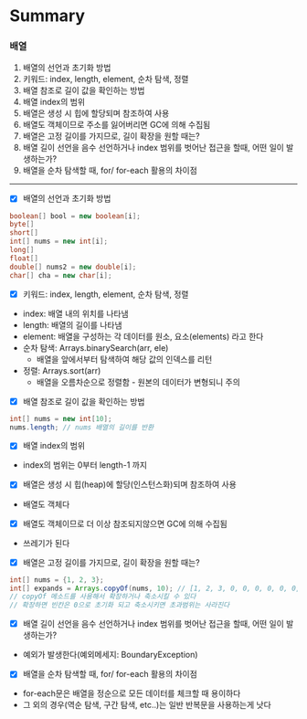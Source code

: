 # Summary
### 배열
1. 배열의 선언과 초기화 방법
2. 키워드: index, length, element, 순차 탐색, 정렬
3. 배열 참조로 길이 값을 확인하는 방법
4. 배열 index의 범위
5. 배열은 생성 시 힙에 할당되며 참조하여 사용
6. 배열도 객체이므로 주소를 잃어버리면 GC에 의해 수집됨
7. 배열은 고정 길이를 가지므로, 길이 확장을 원할 때는?
8. 배열 길이 선언을 음수 선언하거나 index 범위를 벗어난 접근을 할때, 어떤 일이 발생하는가?
9. 배열을 순차 탐색할 때, for/ for-each 활용의 차이점
------

- [x] 배열의 선언과 초기화 방법
```java
boolean[] bool = new boolean[i];
byte[]
short[]
int[] nums = new int[i];
long[]
float[]
double[] nums2 = new double[i];
char[] cha = new char[i];
```

- [x] 키워드: index, length, element, 순차 탐색, 정렬
- index: 배열 내의 위치를 나타냄
- length: 배열의 길이를 나타냄
- element: 배열을 구성하는 각 데이터를 원소, 요소(elements) 라고 한다
- 순차 탐색: Arrays.binarySearch(arr, ele)
	- 배열을 앞에서부터 탐색하여 해당 값의 인덱스를 리턴
- 정렬: Arrays.sort(arr)
	- 배열을 오름차순으로 정렬함 - 원본의 데이터가 변형되니 주의
- [x] 배열 참조로 길이 값을 확인하는 방법
```java
int[] nums = new int[10];
nums.length; // nums 배열의 길이를 반환
```
- [x] 배열 index의 범위
-  index의 범위는 0부터 length-1 까지
- [x] 배열은 생성 시 힙(heap)에 할당(인스턴스화)되며 참조하여 사용
- 배열도 객체다
- [x] 배열도 객체이므로 더 이상 참조되지않으면 GC에 의해 수집됨
- 쓰레기가 된다
- [x] 배열은 고정 길이를 가지므로, 길이 확장을 원할 때는?
```java
int[] nums = {1, 2, 3};
int[] expands = Arrays.copyOf(nums, 10); // [1, 2, 3, 0, 0, 0, 0, 0, 0, 0]
// copyOf 메소드를 사용해서 확장하거나 축소시킬 수 있다
// 확장하면 빈칸은 0으로 초기화 되고 축소시키면 초과범위는 사라진다
```
- [x] 배열 길이 선언을 음수 선언하거나 index 범위를 벗어난 접근을 할때, 어떤 일이 발생하는가?
- 예외가 발생한다(예외메세지: BoundaryException)
- [x] 배열을 순차 탐색할 때, for/ for-each 활용의 차이점
- for-each문은 배열을 정순으로 모든 데이터를 체크할 때 용이하다
- 그 외의 경우(역순 탐색, 구간 탐색, etc..)는 일반 반복문을 사용하는게 낫다